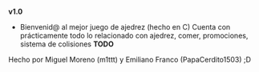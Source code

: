 **v1.0**
- Bienvenid@ al mejor juego de ajedrez (hecho en C)
Cuenta con prácticamente todo lo relacionado con ajedrez, comer, promociones, sistema de colisiones
**TODO**


Hecho por Miguel Moreno (m1ttt) y Emiliano Franco (PapaCerdito1503) ;D